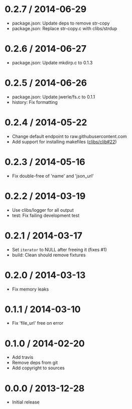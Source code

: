 
0.2.7 / 2014-06-29
==================

 * package.json: Update deps to remove str-copy
 * package.json: Replace str-copy.c with clibs/strdup

0.2.6 / 2014-06-27
==================

 * package.json: Update mkdirp.c to 0.1.3

0.2.5 / 2014-06-26
==================

 * package.json: Update jwerle/fs.c to 0.1.1
 * history: Fix formatting

0.2.4 / 2014-05-22
==================

 * Change default endpoint to raw.githubusercontent.com
 * Add support for installing makefiles ([clibs/clib#22](https://github.com/clibs/clib/issues/22))

0.2.3 / 2014-05-16
==================

 * Fix double-free of 'name' and 'json_url'

0.2.2 / 2014-03-19
==================

 * Use clibs/logger for all output
 * test: Fix failing development test

0.2.1 / 2014-03-17
==================

 * Set `iterator` to NULL after freeing it (fixes #1)
 * build: Clean should remove fixtures

0.2.0 / 2014-03-13
==================

 * Fix memory leaks

0.1.1 / 2014-03-10
==================

 * Fix 'file_url' free on error

0.1.0 / 2014-02-20 
==================

 * Add travis 
 * Remove deps from git
 * Add copyright to sources

0.0.0 / 2013-12-28
==================

 * Initial release
